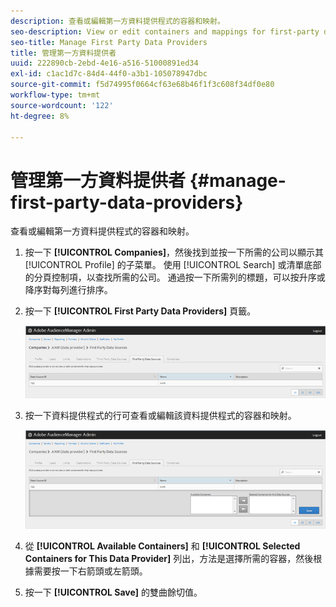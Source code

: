 ```yaml
---
description: 查看或編輯第一方資料提供程式的容器和映射。
seo-description: View or edit containers and mappings for first-party data providers.
seo-title: Manage First Party Data Providers
title: 管理第一方資料提供者
uuid: 222890cb-2ebd-4e16-a516-51000891ed34
exl-id: c1ac1d7c-84d4-44f0-a3b1-105078947dbc
source-git-commit: f5d74995f0664cf63e68b46f1f3c608f34df0e80
workflow-type: tm+mt
source-wordcount: '122'
ht-degree: 8%

---
```


# 管理第一方資料提供者 {#manage-first-party-data-providers}

查看或編輯第一方資料提供程式的容器和映射。

<!-- t_first_party_providers.xml -->

1. 按一下 **[!UICONTROL Companies]**，然後找到並按一下所需的公司以顯示其 [!UICONTROL Profile] 的子菜單。 使用 [!UICONTROL Search] 或清單底部的分頁控制項，以查找所需的公司。 通過按一下所需列的標題，可以按升序或降序對每列進行排序。

1. 按一下 **[!UICONTROL First Party Data Providers]** 頁籤。

   ![](assets/first_party_providers.png)

1. 按一下資料提供程式的行可查看或編輯該資料提供程式的容器和映射。

   ![步驟結果](assets/first_party_providers_edit.png)

1. 從 **[!UICONTROL Available Containers]** 和 **[!UICONTROL Selected Containers for This Data Provider]** 列出，方法是選擇所需的容器，然後根據需要按一下右箭頭或左箭頭。
1. 按一下 **[!UICONTROL Save]** 的雙曲餘切值。
